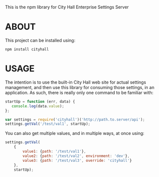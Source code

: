 This is the npm library for City Hall Enterprise Settings Server

# ABOUT

 This project can be installed using:

```
npm install cityhall
````

# USAGE

 The intention is to use the built-in City Hall web site for actual
 settings management, and then use this library for consuming those
 settings, in an application.  As such, there is really only one
 command to be familiar with:

 ```javascript
 startUp = function (err, data) {
    console.log(data.value);
 };

 var settings = require('cityhall')('http://path.to.server/api');
 settings.getVal('/test/val1', startUp);
```

You can also get multiple values, and in multiple ways, at once using:
```javascript
settings.getVal(
    {
        value1: {path: '/test/val1'},
        value2: {path: '/test/val2', environment: 'dev'},
        value3: {path: '/test/val3', override: 'cityhall'}
    },
    startUp);
```

